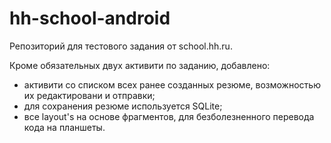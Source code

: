 hh-school-android
=================

Репозиторий для тестового задания от school.hh.ru.

Кроме обязательных двух активити по заданию, добавлено:
 - активити со списком всех ранее созданных резюме, возможностью их редактировани и отправки;
 - для сохранения резюме используется SQLite;
 - все layout's на основе фрагментов, для безболезненного перевода кода на планшеты.
